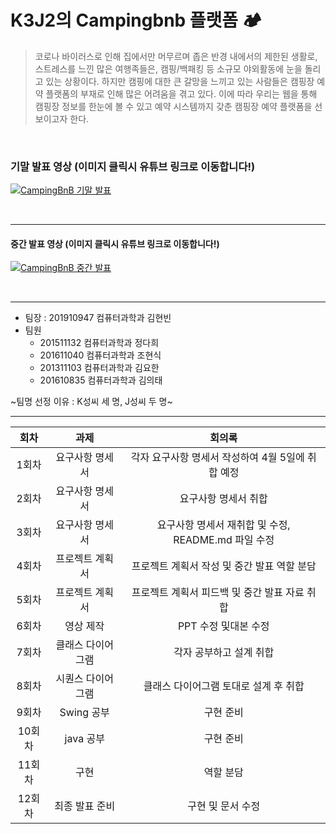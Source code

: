 # K3J2의 Campingbnb 플랫폼 🏕

> 코로나 바이러스로 인해 집에서만 머무르며 좁은 반경 내에서의 제한된 생활로, 스트레스를 느낀 많은 여행족들은, 캠핑/백패킹 등 소규모 야외활동에 눈을 돌리고 있는 상황이다.
하지만 캠핑에 대한 큰 갈망을 느끼고 있는 사람들은 캠핑장 예약 플랫폼의 부재로 인해 많은 어려움을 겪고 있다.
이에 따라 우리는 웹을 통해 캠핑장 정보를 한눈에 볼 수 있고 예약 시스템까지 갖춘 캠핑장 예약 플랫폼을 선보이고자 한다.

<br>

### 기말 발표 영상 (이미지 클릭시 유튜브 링크로 이동합니다!)
[![CampingBnB 기말 발표](http://img.youtube.com/vi/OqeeAOdj1M8/0.jpg)](https://youtu.be/watch?v=OqeeAOdj1M8) 

<br>

--- 
#### 중간 발표 영상 (이미지 클릭시 유튜브 링크로 이동합니다!)
[![CampingBnB 중간 발표](http://img.youtube.com/vi/aOSV0rZBuEw/0.jpg)](https://youtu.be/watch?v=aOSV0rZBuEw) 

<br>

---

- 팀장 : 201910947 컴퓨터과학과 김현빈
- 팀원
    - 201511132 컴퓨터과학과 정다희
    - 201611040 컴퓨터과학과 조현식
    - 201311103 컴퓨터과학과 김요한
    - 201610835 컴퓨터과학과 김의태

~팀명 선정 이유 : K성씨 세 명, J성씨 두 명~

---

|회차|과제|회의록|
|:---:|:---:|:---:|
|1회차|요구사항 명세서|각자 요구사항 명세서 작성하여 4월 5일에 취합 예정|
|2회차|요구사항 명세서|요구사항 명세서 취합|
|3회차|요구사항 명세서|요구사항 명세서 재취합 및 수정, README.md 파일 수정|
|4회차|프로젝트 계획서|프로젝트 계획서 작성 및 중간 발표 역할 분담|
|5회차|프로젝트 계획서|프로젝트 계획서 피드백 및 중간 발표 자료 취합| 
|6회차|영상 제작|PPT 수정 및대본 수정|
|7회차|클래스 다이어그램|각자 공부하고 설계 취합|
|8회차|시퀀스 다이어그램|클래스 다이어그램 토대로 설계 후 취합|
|9회차|Swing 공부|구현 준비|
|10회차|java 공부|구현 준비|
|11회차|구현|역할 분담|
|12회차|최종 발표 준비|구현 및 문서 수정| 
